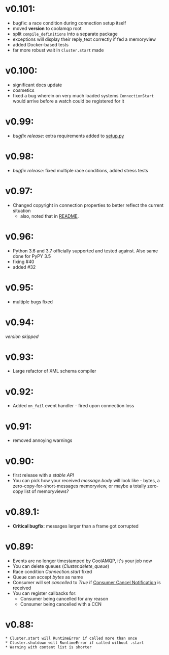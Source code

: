 # v0.101:

* bugfix: a race condition during connection setup itself
* moved __version__ to coolamqp root
* split `compile_definitions` into a separate package
* exceptions will display their reply_text correctly if fed a memoryview
* added Docker-based tests
* far more robust wait in `Cluster.start` made

# v0.100:

* significant docs update
* cosmetics
* fixed a bug wherein on very much loaded systems `ConnectionStart` would arrive before
  a watch could be registered for it

# v0.99:

* *bugfix release*: extra requirements added to [setup.py](/setup.py)

# v0.98:

* *bugfix release*: fixed multiple race conditions, added stress tests

# v0.97:

* Changed copyright in connection properties to better reflect the current situation
  * also, noted that in [README](README.md).

# v0.96:

* Python 3.6 and 3.7 officially supported and tested against. Also same done for PyPY 3.5
* fixing #40
* added #32

# v0.95:

 * multiple bugs fixed

# v0.94:

_version skipped_

# v0.93:

 * Large refactor of XML schema compiler
 
# v0.92:

 * Added `on_fail` event handler - fired upon connection loss

# v0.91:
  * removed annoying warnings

# v0.90:
  * first release with a *stable API*
  * You can pick how your received _message.body_ will look like - bytes,
  a zero-copy-for-short-messages memoryview, or maybe a totally zero-copy list of memoryviews?

# v0.89.1:
  * **Critical bugfix**: messages larger than a frame got corrupted

# v0.89:
   * Events are no longer timestamped by CoolAMQP, it's your job now
   * You can delete queues (_Cluster.delete_queue_)
   * Race condition _Connection.start_ fixed
   * Queue can accept _bytes_ as name
   * Consumer will set _cancelled_ to _True_ if
   [Consumer Cancel Notification](https://www.rabbitmq.com/consumer-cancel.html) is received
   * You can register callbacks for:
       * Consumer being cancelled for any reason
       * Consumer being cancelled with a CCN

# v0.88:
    * Cluster.start will RuntimeError if called more than once
    * Cluster.shutdown will RuntimeError if called without .start
    * Warning with content list is shorter
